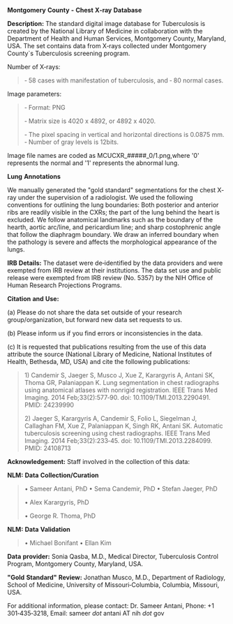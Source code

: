 **Montgomery** **County** **­‐** **Chest** **X­‐ray**
**Database**

**Description:** The standard digital image database for Tuberculosis is
created by the National Library of Medicine in collaboration with the
Department of Health and Human Services, Montgomery County, Maryland,
USA. The set contains data from X­‐rays collected under Montgomery
County\`s Tuberculosis screening program.

Number of X­‐rays:

> ­‐ 58 cases with manifestation of tuberculosis, and ­‐ 80 normal cases.

Image parameters:

> ­‐ Format: PNG
>
> ­‐ Matrix size is 4020 x 4892, or 4892 x 4020.
>
> ­‐ The pixel spacing in vertical and horizontal directions is 0.0875
> mm. ­‐ Number of gray levels is 12bits.

Image file names are coded as MCUCXR\_#####\_0/1.png,where '0'
represents the normal and '1' represents the abnormal lung.

**Lung** **Annotations**

We manually generated the "gold standard" segmentations for the chest
X­‐ray under the supervision of a radiologist. We used the following
conventions for outlining the lung boundaries: Both posterior and
anterior ribs are readily visible in the CXRs; the part of the lung
behind the heart is excluded. We follow anatomical landmarks such as the
boundary of the hearth, aortic arc/line, and pericardium line; and sharp
costophrenic angle that follow the diaphragm boundary. We draw an
inferred boundary when the pathology is severe and affects the
morphological appearance of the lungs.

**IRB** **Details:** The dataset were de­‐identified by the data
providers and were exempted from IRB review at their institutions. The
data set use and public release were exempted from IRB review (No. 5357)
by the NIH Office of Human Research Projections Programs.

**Citation** **and** **Use:**

\(a\) Please do not share the data set outside of your research
group/organization, but forward new data set requests to us.

\(b\) Please inform us if you find errors or inconsistencies in the
data.

\(c\) It is requested that publications resulting from the use of this
data attribute the source (National Library of Medicine, National
Institutes of Health, Bethesda, MD, USA) and cite the following
publications:

> 1\) Candemir S, Jaeger S, Musco J, Xue Z, Karargyris A, Antani SK,
> Thoma GR, Palaniappan K. Lung segmentation in chest radiographs using
> anatomical atlases with nonrigid registration. IEEE Trans Med Imaging.
> 2014 Feb;33(2):577­‐90. doi: 10.1109/TMI.2013.2290491. PMID: 24239990
>
> 2\) Jaeger S, Karargyris A, Candemir S, Folio L, Siegelman J,
> Callaghan FM, Xue Z, Palaniappan K, Singh RK, Antani SK. Automatic
> tuberculosis screening using chest radiographs. IEEE Trans Med
> Imaging. 2014 Feb;33(2):233­‐45. doi: 10.1109/TMI.2013.2284099. PMID:
> 24108713

**Acknowledgement:** Staff involved in the collection of this data:

**NLM:** **Data** **Collection/Curation**

> • Sameer Antani, PhD • Sema Candemir, PhD • Stefan Jaeger, PhD
>
> • Alex Karargyris, PhD
>
> • George R. Thoma, PhD

**NLM:** **Data** **Validation**

> • Michael Bonifant • Ellan Kim

**Data** **provider:** Sonia Qasba, M.D., Medical Director, Tuberculosis
Control Program, Montgomery County, Maryland, USA.

**"Gold** **Standard"** **Review:** Jonathan Musco, M.D., Department of
Radiology, School of Medicine, University of Missouri­‐Columbia,
Columbia, Missouri, USA.

For additional information, please contact: Dr. Sameer Antani, Phone: +1
301­‐435­‐3218, Email: sameer *dot* antani AT nih *dot* gov